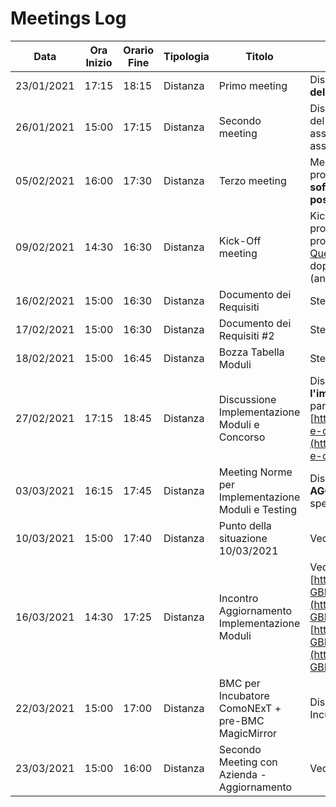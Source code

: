 # Meetings Log

| Data       | Ora Inizio | Orario Fine | Tipologia | Titolo                                             | Contenuto                                                                                                                                                                                                                                                                                                                                              |
| ---------- | ---------- | ----------- | --------- | -------------------------------------------------- | ------------------------------------------------------------------------------------------------------------------------------------------------------------------------------------------------------------------------------------------------------------------------------------------------------------------------------------------------------ |
| 23/01/2021 | 17:15      | 18:15       | Distanza  | Primo meeting                                      | Discussione in merito ai __ruoli__ nel gruppo e alla __scelta del progetto__.                                                                                                                                                                                                                                                                          |
| 26/01/2021 | 15:00      | 17:15       | Distanza  | Secondo meeting                                    | Discussione in merito agli __strumenti__ e agli __standard__ del team per il __lavoro collaborativo.__ Prima assegnazione dei __ruoli__ nel gruppo e __brief__ del progetto assegnato `(n.3 Specchio Intelligente)`.                                                                                                                                   |
| 05/02/2021 | 16:00      | 17:30       | Distanza  | Terzo meeting                                      | Messa a punto di alcuni __aspetti preliminari__ inerenti al progetto (presa visione di diverse __documentazioni__ e __software (sito)__ _beta_) e al kick-off meeting (revisione __possibili domande__ da porre al committente).                                                                                                                       |
| 09/02/2021 | 14:30      | 16:30       | Distanza  | Kick-Off meeting                                   | Kick-Off meeting con l'azienda commitente del progetto. Presentazione da parte dell'azienda del progetto e risoluzione delle domande in [Kick-Off Questions.md](../Documenti%20ufficiali/Kick-Off%20Questions.md). Discussione su sensazioni e pareri dopo il Kick-Off meeting (tra componenti del team (anche privatamente) e prof. _Tutor Interno_). |
| 16/02/2021 | 15:00      | 16:30       | Distanza  | Documento dei Requisiti                            | Stesura bozza __Documento dei Requisiti__.                                                                                                                                                                                                                                                                                                             |
| 17/02/2021 | 15:00      | 16:30       | Distanza  | Documento dei Requisiti #2                         | Stesura bozza __Documento dei Requisiti__ #2.                                                                                                                                                                                                                                                                                                          |
| 18/02/2021 | 15:00      | 16:45       | Distanza  | Bozza Tabella Moduli                               | Stesura bozza __Tabella Moduli__.                                                                                                                                                                                                                                                                                                                      |
| 27/02/2021 | 17:15      | 18:45       | Distanza  | Discussione Implementazione Moduli e Concorso      | Discussione in merito alle norme / standard per __l'implementazione dei moduli__ dello specchio e partecipazione al __concorso__ [https://www.comolecco.camcom.it/archivio5_notizie-e-comunicati_0_192.html](https://www.comolecco.camcom.it/archivio5_notizie-e-comunicati_0_192.html).                                                               |
| 03/03/2021 | 16:15      | 17:45       | Distanza  | Meeting Norme per Implementazione Moduli e Testing | Discussione in merito alle norme / standard __AGGIORNATE__ per __l'implementazione dei moduli__ dello specchio.                                                                                                                                                                                                                                        |
| 10/03/2021 | 15:00      | 17:40       | Distanza  | Punto della situazione 10/03/2021                  | Vedi [Meeting del 10.03.2021](Meeting%20del%2010.03.2021.md).                                                                                                                                                                                                                                                                                          |
| 16/03/2021 | 14:30      | 17:25       | Distanza  | Incontro Aggiornamento Implementazione Moduli      | Vedi [https://github.com/AndreaGrandieri/MagicMirror-GBM/pull/149](https://github.com/AndreaGrandieri/MagicMirror-GBM/pull/149) e [https://github.com/AndreaGrandieri/MagicMirror-GBM/issues/141](https://github.com/AndreaGrandieri/MagicMirror-GBM/issues/141).                                                                                      |
| 22/03/2021 | 15:00      | 17:00       | Distanza  | BMC per Incubatore ComoNExT + pre-BMC MagicMirror  | Discussioni e scambi di pareri riguardo BMC per Incubatore ComoNExT e BMC MagicMirror.                                                                                                                                                                                                                                                                 |
| 23/03/2021 | 15:00      | 16:00       | Distanza  | Secondo Meeting con Azienda - Aggiornamento        | Vedi [Meeting del 23.03.2021](Meeting%20del%2023.03.2021.md).                                                                                                                                                                                                                                                                                          |
